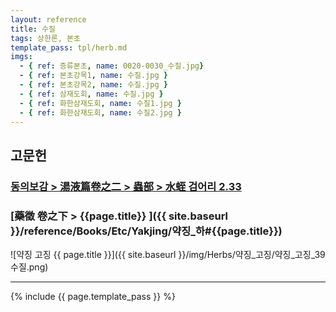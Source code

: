 ```yaml
---
layout: reference
title: 수질
tags: 상한론, 본초
template_pass: tpl/herb.md
imgs:
  - { ref: 증류본초, name: 0020-0030_수질.jpg}
  - { ref: 본초강목1, name: 수질.jpg }
  - { ref: 본초강목2, name: 수질.jpg }
  - { ref: 삼재도회, name: 수질.jpg }
  - { ref: 화한삼재도회, name: 수질1.jpg }
  - { ref: 화한삼재도회, name: 수질2.jpg }
---
```


## 고문헌

### [동의보감 > 湯液篇卷之二 > 蟲部 >  水蛭 검어리 2.33](https://mediclassics.kr/books/8/volume/21/#content_445)



### [藥徵 卷之下 > {{page.title}} ]({{ site.baseurl }}/reference/Books/Etc/Yakjing/약징_하#{{page.title}})

![약징 고징 {{ page.title }}]({{ site.baseurl }}/img/Herbs/약징_고징/약징_고징_39수질.png)

***

{% include {{ page.template_pass }} %}
